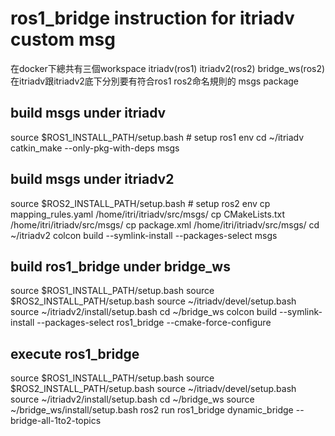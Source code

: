 # ros1_bridge instruction for itriadv custom msg

在docker下總共有三個workspace itriadv(ros1) itriadv2(ros2) bridge_ws(ros2)
在itriadv跟itriadv2底下分別要有符合ros1 ros2命名規則的 msgs package

## build msgs under itriadv
source $ROS1_INSTALL_PATH/setup.bash     # setup ros1 env
cd ~/itriadv
catkin_make --only-pkg-with-deps msgs

## build msgs under itriadv2
source $ROS2_INSTALL_PATH/setup.bash     # setup ros2 env
cp mapping_rules.yaml /home/itri/itriadv/src/msgs/
cp CMakeLists.txt /home/itri/itriadv/src/msgs/
cp package.xml /home/itri/itriadv/src/msgs/
cd ~/itriadv2
colcon build --symlink-install --packages-select msgs

## build ros1_bridge under bridge_ws
source $ROS1_INSTALL_PATH/setup.bash 
source $ROS2_INSTALL_PATH/setup.bash 
source ~/itriadv/devel/setup.bash
source ~/itriadv2/install/setup.bash
cd ~/bridge_ws
colcon build --symlink-install --packages-select ros1_bridge --cmake-force-configure

## execute ros1_bridge
source $ROS1_INSTALL_PATH/setup.bash 
source $ROS2_INSTALL_PATH/setup.bash 
source ~/itriadv/devel/setup.bash
source ~/itriadv2/install/setup.bash
cd ~/bridge_ws
source ~/bridge_ws/install/setup.bash
ros2 run ros1_bridge dynamic_bridge --bridge-all-1to2-topics
